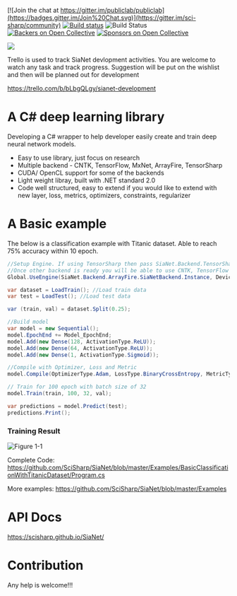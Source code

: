 [![Join the chat at https://gitter.im/publiclab/publiclab](https://badges.gitter.im/Join%20Chat.svg)](https://gitter.im/sci-sharp/community)
[![Build status](https://dev.azure.com/deepakkumarb/SIA/_apis/build/status/SiaNet%20Beta%200.4.1)](https://dev.azure.com/deepakkumarb/SIA/_build/latest?definitionId=4)
![Build Status](https://travis-ci.org/deepakkumar1984/SiaNet.svg?branch=master)
[![Backers on Open Collective](https://opencollective.com/sianet/backers/badge.svg)](#backers) [![Sponsors on Open Collective](https://opencollective.com/sianet/sponsors/badge.svg)](#sponsors) 

[<img src="https://img.shields.io/badge/slack-@siadroid/sianet-green.svg?logo=slack">](https://siadroid.slack.com/messages/CGL4QULPM)

Trello is used to track SiaNet devlopment activities. You are welcome to watch any task and track progress. Suggestion will be put on the wishlist and then will be planned out for development

https://trello.com/b/bLbgQLgy/sianet-development



# A C# deep learning library

Developing a C# wrapper to help developer easily create and train deep neural network models.

* Easy to use library, just focus on research
* Multiple backend - CNTK, TensorFlow, MxNet, ArrayFire, TensorSharp
* CUDA/ OpenCL support for some of the backends
* Light weight libray, built with .NET standard 2.0
* Code well structured, easy to extend if you would like to extend with new layer, loss, metrics, optimizers, constraints, regularizer

# A Basic example
The below is a classification example with Titanic dataset. Able to reach 75% accuracy within 10 epoch. 
```c#
//Setup Engine. If using TensorSharp then pass SiaNet.Backend.TensorSharp.SiaNetBackend.Instance. 
//Once other backend is ready you will be able to use CNTK, TensorFlow and MxNet as well.
Global.UseEngine(SiaNet.Backend.ArrayFire.SiaNetBackend.Instance, DeviceType.CPU);

var dataset = LoadTrain(); //Load train data
var test = LoadTest(); //Load test data

var (train, val) = dataset.Split(0.25);

//Build model
var model = new Sequential();
model.EpochEnd += Model_EpochEnd;
model.Add(new Dense(128, ActivationType.ReLU));
model.Add(new Dense(64, ActivationType.ReLU));
model.Add(new Dense(1, ActivationType.Sigmoid));

//Compile with Optimizer, Loss and Metric
model.Compile(OptimizerType.Adam, LossType.BinaryCrossEntropy, MetricType.BinaryAccurary);

// Train for 100 epoch with batch size of 32
model.Train(train, 100, 32, val);

var predictions = model.Predict(test);
predictions.Print();
```
### Training Result

![Figure 1-1](https://i.ibb.co/KG87pv4/Titanic-1.png "Figure 1-1")

Complete Code: https://github.com/SciSharp/SiaNet/blob/master/Examples/BasicClassificationWithTitanicDataset/Program.cs

More examples: https://github.com/SciSharp/SiaNet/blob/master/Examples

# API Docs
https://scisharp.github.io/SiaNet/

# Contribution
Any help is welcome!!!
